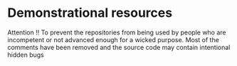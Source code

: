 # Demonstrational resources

Attention !! 
To prevent the repositories from being used by people who are incompetent or not advanced enough for a wicked purpose. Most of the comments have been removed and the source code may contain intentional hidden bugs

